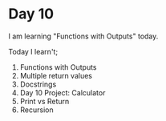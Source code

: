 # Day 10
I am learning "Functions with Outputs" today.

Today I learn't;
1. Functions with Outputs
2. Multiple return values
3. Docstrings
4. Day 10 Project: Calculator
5. Print vs Return
6. Recursion